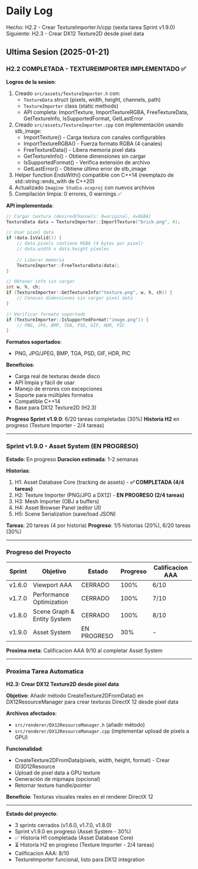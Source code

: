 ﻿# Daily Log

Hecho: H2.2 - Crear TextureImporter.h/cpp (sexta tarea Sprint v1.9.0)
Siguiente: H2.3 - Crear DX12 Texture2D desde pixel data

## Ultima Sesion (2025-01-21)

### H2.2 COMPLETADA - TEXTUREIMPORTER IMPLEMENTADO ✅

**Logros de la sesion**:
1. Creado `src/assets/TextureImporter.h` con:
   - `TextureData` struct (pixels, width, height, channels, path)
   - `TextureImporter` class (static methods)
   - API completa: ImportTexture, ImportTextureRGBA, FreeTextureData, GetTextureInfo, IsSupportedFormat, GetLastError
2. Creado `src/assets/TextureImporter.cpp` con implementación usando stb_image:
   - ImportTexture() - Carga textura con canales configurables
   - ImportTextureRGBA() - Fuerza formato RGBA (4 canales)
   - FreeTextureData() - Libera memoria pixel data
   - GetTextureInfo() - Obtiene dimensiones sin cargar
   - IsSupportedFormat() - Verifica extensión de archivo
   - GetLastError() - Obtiene último error de stb_image
3. Helper function EndsWith() compatible con C++14 (reemplazo de std::string::ends_with de C++20)
4. Actualizado `Imagine Studio.vcxproj` con nuevos archivos
5. Compilación limpia: 0 errores, 0 warnings ✅

**API implementada**:
```cpp
// Cargar textura (desiredChannels: 0=original, 4=RGBA)
TextureData data = TextureImporter::ImportTexture("brick.png", 4);

// Usar pixel data
if (data.IsValid()) {
    // data.pixels contiene RGBA (4 bytes por pixel)
    // data.width x data.height píxeles
    
    // Liberar memoria
    TextureImporter::FreeTextureData(data);
}

// Obtener info sin cargar
int w, h, ch;
if (TextureImporter::GetTextureInfo("texture.png", w, h, ch)) {
    // Conoces dimensiones sin cargar pixel data
}

// Verificar formato soportado
if (TextureImporter::IsSupportedFormat("image.png")) {
    // PNG, JPG, BMP, TGA, PSD, GIF, HDR, PIC
}
```

**Formatos soportados**:
- PNG, JPG/JPEG, BMP, TGA, PSD, GIF, HDR, PIC

**Beneficios**:
- Carga real de texturas desde disco
- API limpia y fácil de usar
- Manejo de errores con excepciones
- Soporte para múltiples formatos
- Compatible C++14
- Base para DX12 Texture2D (H2.3)

**Progreso Sprint v1.9.0**: 6/20 tareas completadas (30%)
**Historia H2** en progreso (Texture Importer - 2/4 tareas)

---

### Sprint v1.9.0 - Asset System (EN PROGRESO)

**Estado**: En progreso
**Duracion estimada**: 1-2 semanas

**Historias**:
1. H1: Asset Database Core (tracking de assets) - **✅ COMPLETADA (4/4 tareas)**
2. H2: Texture Importer (PNG/JPG a DX12) - **EN PROGRESO (2/4 tareas)**
3. H3: Mesh Importer (OBJ a buffers)
4. H4: Asset Browser Panel (editor UI)
5. H5: Scene Serialization (save/load JSON)

**Tareas**: 20 tareas (4 por historia)
**Progreso**: 1/5 historias (20%), 6/20 tareas (30%)

---

### Progreso del Proyecto

| Sprint | Objetivo | Estado | Progreso | Calificacion AAA |
|--------|----------|--------|----------|------------------|
| v1.6.0 | Viewport AAA | CERRADO | 100% | 6/10 |
| v1.7.0 | Performance Optimization | CERRADO | 100% | 7/10 |
| v1.8.0 | Scene Graph & Entity System | CERRADO | 100% | 8/10 |
| v1.9.0 | Asset System | EN PROGRESO | 30% | - |

**Proxima meta**: Calificacion AAA 9/10 al completar Asset System

---

### Proxima Tarea Automatica

**H2.3: Crear DX12 Texture2D desde pixel data**

**Objetivo**: Añadir método CreateTexture2DFromData() en DX12ResourceManager para crear texturas DirectX 12 desde pixel data

**Archivos afectados**: 
- `src/renderer/DX12ResourceManager.h` (añadir método)
- `src/renderer/DX12ResourceManager.cpp` (implementar upload de pixels a GPU)

**Funcionalidad**:
- CreateTexture2DFromData(pixels, width, height, format) - Crear ID3D12Resource
- Upload de pixel data a GPU texture
- Generación de mipmaps (opcional)
- Retornar texture handle/pointer

**Beneficio**: Texturas visuales reales en el renderer DirectX 12

---

**Estado del proyecto**: 
- 3 sprints cerrados (v1.6.0, v1.7.0, v1.8.0)
- Sprint v1.9.0 en progreso (Asset System - 30%)
- ✅ Historia H1 completada (Asset Database Core)
- ⏳ Historia H2 en progreso (Texture Importer - 2/4 tareas)
- Calificacion AAA: 8/10
- TextureImporter funcional, listo para DX12 integration


